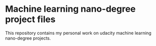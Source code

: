 # Machine learning nano-degree project files

This repository contains my personal work on udacity machine learning nano-degree projects.
